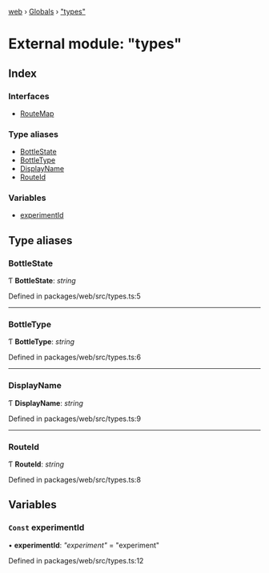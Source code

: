 [web](../README.md) › [Globals](../globals.md) › ["types"](_types_.md)

# External module: "types"

## Index

### Interfaces

* [RouteMap](../interfaces/_types_.routemap.md)

### Type aliases

* [BottleState](_types_.md#bottlestate)
* [BottleType](_types_.md#bottletype)
* [DisplayName](_types_.md#displayname)
* [RouteId](_types_.md#routeid)

### Variables

* [experimentId](_types_.md#const-experimentid)

## Type aliases

###  BottleState

Ƭ **BottleState**: *string*

Defined in packages/web/src/types.ts:5

___

###  BottleType

Ƭ **BottleType**: *string*

Defined in packages/web/src/types.ts:6

___

###  DisplayName

Ƭ **DisplayName**: *string*

Defined in packages/web/src/types.ts:9

___

###  RouteId

Ƭ **RouteId**: *string*

Defined in packages/web/src/types.ts:8

## Variables

### `Const` experimentId

• **experimentId**: *"experiment"* = "experiment"

Defined in packages/web/src/types.ts:12
